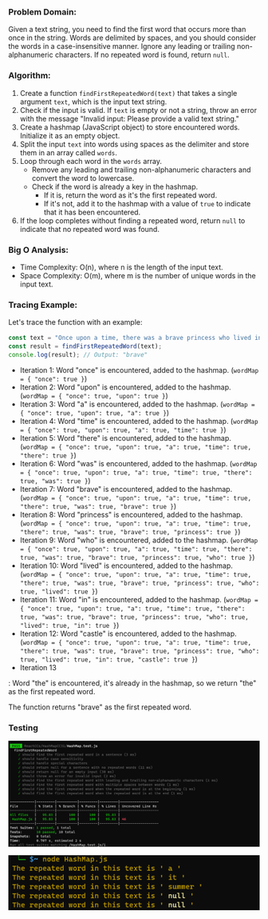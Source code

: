 
### Problem Domain:
Given a text string, you need to find the first word that occurs more than once in the string. Words are delimited by spaces, and you should consider the words in a case-insensitive manner. Ignore any leading or trailing non-alphanumeric characters. If no repeated word is found, return `null`.

### Algorithm:
1. Create a function `findFirstRepeatedWord(text)` that takes a single argument `text`, which is the input text string.
2. Check if the input is valid. If `text` is empty or not a string, throw an error with the message "Invalid input: Please provide a valid text string."
3. Create a hashmap (JavaScript object) to store encountered words. Initialize it as an empty object.
4. Split the input `text` into words using spaces as the delimiter and store them in an array called `words`.
5. Loop through each word in the `words` array.
   - Remove any leading and trailing non-alphanumeric characters and convert the word to lowercase.
   - Check if the word is already a key in the hashmap.
     - If it is, return the word as it's the first repeated word.
     - If it's not, add it to the hashmap with a value of `true` to indicate that it has been encountered.
6. If the loop completes without finding a repeated word, return `null` to indicate that no repeated word was found.



### Big O Analysis:
- Time Complexity: O(n), where n is the length of the input text.
- Space Complexity: O(m), where m is the number of unique words in the input text.

### Tracing Example:
Let's trace the function with an example:
```javascript
const text = "Once upon a time, there was a brave princess who lived in a castle. The brave princess went on an adventure to save the kingdom.";
const result = findFirstRepeatedWord(text);
console.log(result); // Output: "brave"
```
- Iteration 1: Word "once" is encountered, added to the hashmap. (`wordMap = { "once": true }`)
- Iteration 2: Word "upon" is encountered, added to the hashmap. (`wordMap = { "once": true, "upon": true }`)
- Iteration 3: Word "a" is encountered, added to the hashmap. (`wordMap = { "once": true, "upon": true, "a": true }`)
- Iteration 4: Word "time" is encountered, added to the hashmap. (`wordMap = { "once": true, "upon": true, "a": true, "time": true }`)
- Iteration 5: Word "there" is encountered, added to the hashmap. (`wordMap = { "once": true, "upon": true, "a": true, "time": true, "there": true }`)
- Iteration 6: Word "was" is encountered, added to the hashmap. (`wordMap = { "once": true, "upon": true, "a": true, "time": true, "there": true, "was": true }`)
- Iteration 7: Word "brave" is encountered, added to the hashmap. (`wordMap = { "once": true, "upon": true, "a": true, "time": true, "there": true, "was": true, "brave": true }`)
- Iteration 8: Word "princess" is encountered, added to the hashmap. (`wordMap = { "once": true, "upon": true, "a": true, "time": true, "there": true, "was": true, "brave": true, "princess": true }`)
- Iteration 9: Word "who" is encountered, added to the hashmap. (`wordMap = { "once": true, "upon": true, "a": true, "time": true, "there": true, "was": true, "brave": true, "princess": true, "who": true }`)
- Iteration 10: Word "lived" is encountered, added to the hashmap. (`wordMap = { "once": true, "upon": true, "a": true, "time": true, "there": true, "was": true, "brave": true, "princess": true, "who": true, "lived": true }`)
- Iteration 11: Word "in" is encountered, added to the hashmap. (`wordMap = { "once": true, "upon": true, "a": true, "time": true, "there": true, "was": true, "brave": true, "princess": true, "who": true, "lived": true, "in": true }`)
- Iteration 12: Word "castle" is encountered, added to the hashmap. (`wordMap = { "once": true, "upon": true, "a": true, "time": true, "there": true, "was": true, "brave": true, "princess": true, "who": true, "lived": true, "in": true, "castle": true }`)
- Iteration 13

: Word "the" is encountered, it's already in the hashmap, so we return "the" as the first repeated word.

The function returns "brave" as the first repeated word.

### Testing
 ![Alt text](cc31.png)

![Alt text](<cc31 2.png>)